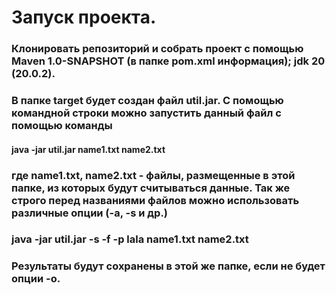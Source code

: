 # Запуск проекта.
### Клонировать репозиторий и собрать проект с помощью Maven 1.0-SNAPSHOT (в папке pom.xml информация); jdk 20 (20.0.2).
#### 
### В папке target будет создан файл util.jar. С помощью командной строки можно запустить данный файл с помощью команды 
#### java -jar util.jar name1.txt name2.txt
### где name1.txt, name2.txt - файлы, размещенные в этой папке, из которых будут считываться данные. Так же строго перед названиями файлов можно использовать различные опции (-a, -s и др.)
### java -jar util.jar -s -f -p lala name1.txt name2.txt
### Результаты будут сохранены в этой же папке, если не будет опции -o.
  

